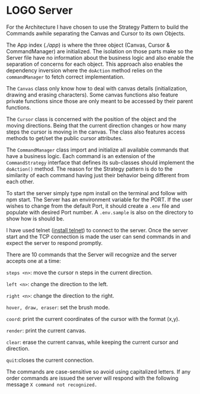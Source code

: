 # LOGO Server

For the Architecture I have chosen to use the Strategy Pattern to build the Commands awhile separating the 
Canvas and Cursor to its own Objects.

The App index (_./app_) is where the three object (Canvas, Cursor & CommandManager) are initialized. The isolation 
on those parts make so the Server file have no information about the business logic and also enable the 
separation of concerns for each object. This approach also enables the dependency inversion where the `doAction` 
method relies on the `commandManager` to fetch correct implementation.

The `Canvas` class only know how to deal with canvas details (initialization, drawing and erasing characters). Some 
canvas functions also feature private functions since those are only meant to be accessed by their parent functions. 

The `Cursor` class is concerned with the position of the object and the moving directions. Being that the 
current direction changes or how many steps the cursor is moving in the canvas. The class also features 
access methods to get/set the public cursor attributes.

The `CommandManager` class import and initialize all available commands that have a business logic. Each command is an extension 
of the `CommandStrategy` interface that defines its sub-classes should implement the `doAction()` method.
The reason for the Strategy pattern is do to the similarity of each command having just their behavior 
being different from each other.

To start the server simply type npm install on the terminal and follow with npm start. The Server has an environment 
variable for the PORT. If the user wishes to change from the default Port, it should create a `.env` file and populate 
with desired Port number. A `.env.sample` is also on the directory to show how is should be. 

I have used telnet ([install telnet](https://support.code42.com/Incydr/Agent/Troubleshooting/Test_your_network_connection#Install_Telnet_on_Macintosh)) 
to connect to the server. Once the server start and the TCP connection is made the user can send commands in 
and expect the server to respond promptly.

There are 10 commands that the Server will recognize and the server accepts one at a time:

`steps <n>`: move the cursor n steps in the current direction.

`left <n>`: change the direction to the left.

`right <n>`: change the direction to the right.

`hover, draw, eraser`: set the brush mode.

`coord`: print the current coordinates of the cursor with the format (x,y).

`render`: print the current canvas.

`clear`: erase the current canvas, while keeping the current cursor and direction.

`quit`:closes the current connection.

The commands are case-sensitive so avoid using capitalized letters. If any order commands are issued the server 
will respond with the following message `X command not recognized.`


